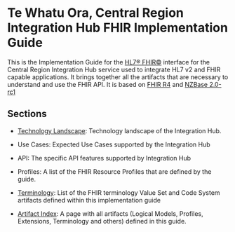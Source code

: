 # Te Whatu Ora, Central Region Integration Hub FHIR Implementation Guide
This is the Implementation Guide for the [HL7® FHIR©](http://hl7.org/fhir) interface for the Central Region Integration Hub service used to integrate HL7 v2 and FHIR capable applications. It brings together all the artifacts that are necessary to understand and use the FHIR API. It is based on [FHIR R4](http://hl7.org/fhir/) and [NZBase 2.0-rc1](http://build.fhir.org/ig/HL7NZ/nzbase/)

## Sections

- [Technology Landscape](./technologyLandscape.html): Technology landscape of the Integration Hub.

- Use Cases: Expected Use Cases supported by the Integration Hub

- API: The specific API features supported by Integration Hub

- Profiles: A list of the FHIR Resource Profiles that are defined by the guide.

- [Terminology](./artifacts.html#terminology-value-sets): List of the FHIR terminology Value Set and Code System artifacts defined within this implementation guide

- [Artifact Index](artifacts.html): A page with all artifacts (Logical Models, Profiles, Extensions, Terminology and others) defined in this guide.

